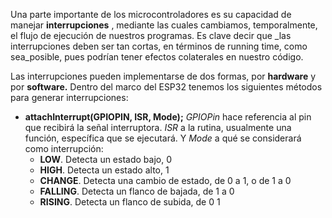 Una parte importante de los microcontroladores es su capacidad de manejar **interrupciones**
, mediante las cuales cambiamos, temporalmente, el flujo de ejecución de nuestros programas.
Es clave decir que _las interrupciones deben ser tan cortas, en términos de running time,
como sea_posible, pues podrían tener efectos colaterales en nuestro código.

Las interrupciones pueden implementarse de dos formas, por **hardware** y por **software.**
Dentro del marco del ESP32 tenemos los siguientes métodos para generar interrupciones:
- **attachInterrupt(GPIOPIN, ISR, Mode);** _GPIOPin_ hace referencia al pin que recibirá
la señal interruptora. _ISR_ a la rutina, usualmente una función, específica que se ejecutará.
 Y _Mode_ a qué se considerará como interrupción:
    - **LOW**. Detecta un estado bajo, 0
    - **HIGH**. Detecta un estado alto, 1
    - **CHANGE**. Detecta una cambio de estado, de 0 a 1, o de 1 a 0
    - **FALLING**. Detecta un flanco de bajada, de 1 a 0
    - **RISING**. Detecta un flanco de subida, de 0 1 

